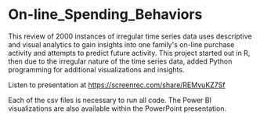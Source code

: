 # On-line_Spending_Behaviors
This review of 2000 instances of irregular time series data uses descriptive and visual analytics to gain insights into one family's on-line purchase activity and attempts to predict future activity.  This project started out in R, then due to the irregular nature of the time series data, added Python programming for additional visualizations and insights.  

Listen to presentation at https://screenrec.com/share/REMvuKZ7Sf

Each of the csv files is necessary to run all code.  The Power BI visualizations are also available within the PowerPoint presentation.
